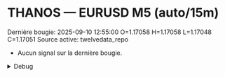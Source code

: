 # THANOS — EURUSD M5 (auto/15m)
Dernière bougie: 2025-09-10 12:55:00  O=1.17058  H=1.17058  L=1.17048  C=1.17051
Source active: twelvedata_repo

- Aucun signal sur la dernière bougie.

<details><summary>Debug</summary>

- TD_API_KEY manquant.

</details>